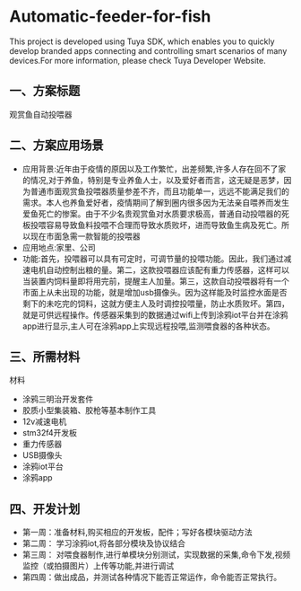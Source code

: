 # Automatic-feeder-for-fish

This project is developed using Tuya SDK, which enables you to quickly develop branded apps connecting and controlling smart scenarios of many devices.For more information, please check Tuya Developer Website.

一、方案标题
--
观赏鱼自动投喂器

二、方案应用场景
--

* 应用背景:近年由于疫情的原因以及工作繁忙，出差频繁,许多人存在回不了家的情况,对于养鱼，特别是专业养鱼人士，以及爱好者而言，这无疑是恶梦，因为普通市面观赏鱼投喂器质量参差不齐，而且功能单一，远远不能满足我们的需求。本人也养鱼爱好者，疫情期间了解到圈内很多因为无法亲自喂养而发生爱鱼死亡的惨案。由于不少名贵观赏鱼对水质要求极高，普通自动投喂器的死板投喂容易导致鱼料投喂不合理而导致水质败坏，进而导致鱼生病及死亡。所以现在市面急需一款智能的投喂器
* 应用地点:家里、公司
* 功能:首先，投喂器可以具有可定时，可调节量的投喂功能。因此，我们通过减速电机自动控制出粮的量。第二，这款投喂器应该配有重力传感器，这样可以当装置内饲料量即将用完前，提醒主人加量。第三，这款自动投喂器将有一个市面上从未出现的功能，就是增加usb摄像头。因为这样能及时监控水面是否剩下的未吃完的饲料，这就方便主人及时调控投喂量，防止水质败坏。第四，就是可供远程操作。传感器采集到的数据通过wifi上传到涂鸦iot平台并在涂鸦app进行显示,主人可在涂鸦app上实现远程投喂,监测喂食器的各种状态。

三、所需材料
----
材料
* 涂鸦三明治开发套件
* 胶质小型集装箱、胶枪等基本制作工具
* 12v减速电机
* stm32f4开发板
* 重力传感器
* USB摄像头
* 涂鸦iot平台
* 涂鸦app


四、开发计划
--
* 第一周：准备材料,购买相应的开发板，配件；写好各模块驱动方法
* 第二周： 学习涂鸦iot,将各部分模块及协议结合
* 第三周： 对喂食器制作,进行单模块分别测试，实现数据的采集,命令下发,视频监控（或拍摄图片）上传等功能,并进行调试
* 第四周：做出成品，并测试各种情况下能否正常运作，命令能否正常执行。
